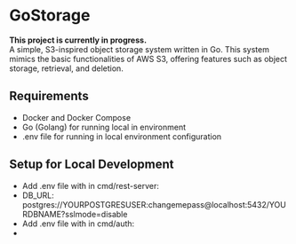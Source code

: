 # GoStorage
**This project is currently in progress.**  
A simple, S3-inspired object storage system written in Go. This system mimics the basic functionalities of AWS S3, offering features such as object storage, retrieval, and deletion.

## Requirements
- Docker and Docker Compose
- Go (Golang) for running local in environment 
- .env file for running in local environment configuration

## Setup for Local Development
- Add .env file with in cmd/rest-server:
- DB_URL: postgres://YOURPOSTGRESUSER:changemepass@localhost:5432/YOURDBNAME?sslmode=disable
- Add .env file with in cmd/auth:
- 
